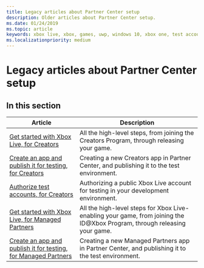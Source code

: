 ```yaml
---
title: Legacy articles about Partner Center setup
description: Older articles about Partner Center setup.
ms.date: 01/24/2019
ms.topic: article
keywords: xbox live, xbox, games, uwp, windows 10, xbox one, test account
ms.localizationpriority: medium
---
```


# Legacy articles about Partner Center setup


## In this section

| Article | Description |
|---------|-------------|
| [Get started with Xbox Live, for Creators](get-started-with-creators/get-started-with-xbox-live-creators.md) | All the high-level steps, from joining the Creators Program, through releasing your game. |
| [Create an app and publish it for testing, for Creators](get-started-with-creators/create-and-test-a-new-creators-title.md) | Creating a new Creators app in Partner Center, and publishing it to the test environment. |
| [Authorize test accounts, for Creators](get-started-with-creators/authorize-xbox-live-accounts.md) | Authorizing a public Xbox Live account for testing in your development environment. |
| [Get started with Xbox Live, for Managed Partners](get-started-with-partner/get-started-with-xbox-live-partner.md) | All the high-level steps for Xbox Live-enabling your game, from joining the ID@Xbox Program, through releasing your game. |
| [Create an app and publish it for testing, for Managed Partners](get-started-with-partner/create-a-new-title.md) | Creating a new Managed Partners app in Partner Center, and publishing it to the test environment. |

